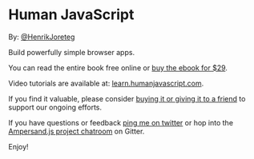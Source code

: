 # Human JavaScript

By: [@HenrikJoreteg](http://twitter.com/henrikjoreteg)

Build powerfully simple browser apps.

You can read the entire book free online or [buy the ebook for $29](https://gumroad.com/l/humanjs).

Video tutorials are available at: [learn.humanjavascript.com](http://learn.humanjavascript.com/).

If you find it valuable, please consider [buying it or giving it to a friend](https://gumroad.com/l/humanjs) to support our ongoing efforts.

If you have questions or feedback [ping me on twitter](http://twitter.com/henrikjoreteg) or hop into the [Ampersand.js project chatroom](http://gitter.im/AmpersandJS/AmpersandJS) on Gitter.

Enjoy!
